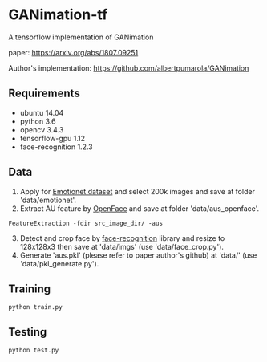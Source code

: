 # GANimation-tf
A tensorflow implementation of GANimation

paper: https://arxiv.org/abs/1807.09251

Author's implementation: https://github.com/albertpumarola/GANimation

## Requirements
- ubuntu 14.04
- python 3.6
- opencv 3.4.3
- tensorflow-gpu 1.12
- face-recognition 1.2.3

## Data
1. Apply for [Emotionet dataset](http://cbcsl.ece.ohio-state.edu/emotionet.html) and select 200k images and save at folder 'data/emotionet'.
2. Extract AU feature by [OpenFace](https://github.com/TadasBaltrusaitis/OpenFace/wiki/Action-Units) and save at folder 'data/aus_openface'.
```
FeatureExtraction -fdir src_image_dir/ -aus
```
3. Detect and crop face by [face-recognition](https://pypi.org/project/face_recognition/) library and resize to 128x128x3 then save at 'data/imgs' (use 'data/face_crop.py').
4. Generate 'aus.pkl' (please refer to paper author's github) at 'data/' (use 'data/pkl_generate.py').

## Training
```
python train.py
```

## Testing
```
python test.py
```
